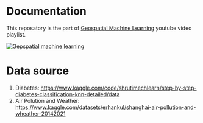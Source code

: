# Documentation

This reposatory is the part of [Geospatial Machine Learning](https://youtube.com/playlist?list=PLyWyQBSWLw1OFQepDgqap9dOSlF_pvOp8) youtube video playlist.

[![Gepspatial machine learning](https://user-images.githubusercontent.com/39838116/235384596-57037709-1c36-443a-9abb-19c964ecf9c1.png)](https://youtube.com/playlist?list=PLyWyQBSWLw1OFQepDgqap9dOSlF_pvOp8)


# Data source

1. Diabetes: https://www.kaggle.com/code/shrutimechlearn/step-by-step-diabetes-classification-knn-detailed/data
2. Air Polution and Weather: https://www.kaggle.com/datasets/erhankul/shanghai-air-pollution-and-wheather-20142021
